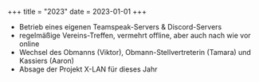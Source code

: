 +++
title = "2023"
date = 2023-01-01
+++

- Betrieb eines eigenen Teamspeak-Servers & Discord-Servers
- regelmäßige Vereins-Treffen, vermehrt offline, aber auch nach wie vor online
- Wechsel des Obmanns (Viktor), Obmann-Stellvertreterin (Tamara) und Kassiers (Aaron)
- Absage der Projekt X-LAN für dieses Jahr


